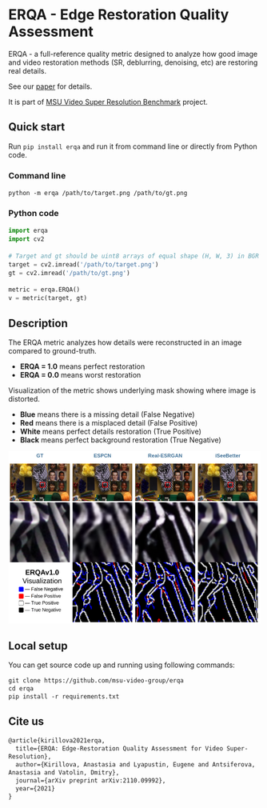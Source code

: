 # ERQA - Edge Restoration Quality Assessment

ERQA - a full-reference quality metric designed to analyze how good image and video restoration methods (SR, deblurring, denoising, etc) are restoring real details.

See our [paper](https://arxiv.org/abs/2110.09992) for details.

It is part of [MSU Video Super Resolution Benchmark](https://videoprocessing.ai/benchmarks/video-super-resolution.html) project.


## Quick start

Run `pip install erqa` and run it from command line or directly from Python code.

### Command line

```shell
python -m erqa /path/to/target.png /path/to/gt.png
```

### Python code

```python
import erqa
import cv2

# Target and gt should be uint8 arrays of equal shape (H, W, 3) in BGR format
target = cv2.imread('/path/to/target.png')
gt = cv2.imread('/path/to/gt.png')

metric = erqa.ERQA()
v = metric(target, gt)
```

## Description

The ERQA metric analyzes how details were reconstructed in an image compared to ground-truth.
 - **ERQA = 1.0** means perfect restoration
 - **ERQA = 0.0** means worst restoration

Visualization of the metric shows underlying mask showing where image is distorted.
 - **Blue** means there is a missing detail (False Negative)
 - **Red** means there is a misplaced detail (False Positive)
 - **White** means perfect details restoration (True Positive)
 - **Black** means perfect background restoration (True Negative)

![](samples/erqa_vis.png)

## Local setup

You can get source code up and running using following commands:

```shell
git clone https://github.com/msu-video-group/erqa
cd erqa
pip install -r requirements.txt
```

## Cite us

```
@article{kirillova2021erqa,
  title={ERQA: Edge-Restoration Quality Assessment for Video Super-Resolution},
  author={Kirillova, Anastasia and Lyapustin, Eugene and Antsiferova, Anastasia and Vatolin, Dmitry},
  journal={arXiv preprint arXiv:2110.09992},
  year={2021}
}
```
